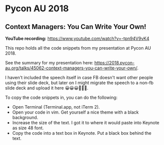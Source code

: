 # Pycon AU 2018
## Context Managers: You Can Write Your Own!

**YouTube recording:** https://www.youtube.com/watch?v=-tpn94V9vK4

This repo holds all the code snippets from my presentation at Pycon AU 2018.

See the summary for my presentation here: https://2018.pycon-au.org/talks/45062-context-managers-you-can-write-your-own/.

I haven't included the speech itself in case FB doesn't want other people using their slide deck, but later on I might migrate the speech to a non-fb slide deck and upload it here 😀😀😀🐍🐍🐍.

To copy the code snippets in, you can do the following:
- Open Terminal (Terminal.app, not iTerm 2).
- Open your code in vim. Get yourself a nice theme with a black background.
- Increase the size of the text. I got it to where it would paste into Keynote as size 48 font.
- Copy the code into a text box in Keynote. Put a black box behind the text.
